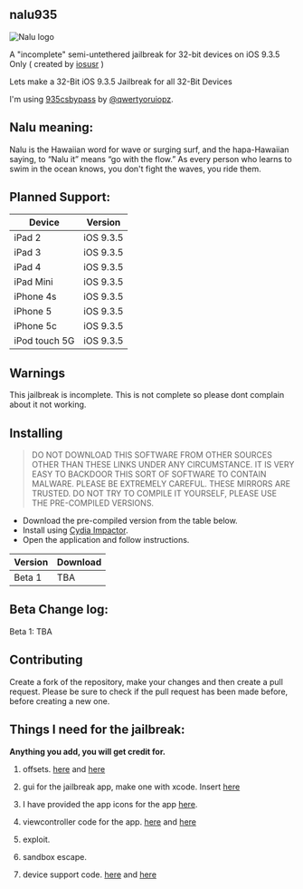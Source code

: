 ## nalu935

![Nalu logo](https://github.com/osxusr/nalu935/blob/master/nalu935/Media.xcassets/AppIcon.appiconset/Icon-83.5%402x.png)

A "incomplete" semi-untethered jailbreak for 32-bit devices on iOS 9.3.5 Only ( created by [iosusr](https://twitter.com/iosusr) )

Lets make a 32-Bit iOS 9.3.5 Jailbreak for all 32-Bit Devices  

I'm using [935csbypass](https://github.com/kpwn/935csbypass) by [@qwertyoruiopz](https://twitter.com/qwertyoruiopz). 

## Nalu meaning:

Nalu is the Hawaiian word for wave or surging surf, 
and the hapa-Hawaiian saying, to “Nalu it” means “go with the flow.” 
As every person who learns to swim in the ocean knows, 
you don't fight the waves, you ride them.

## Planned Support:

| Device | Version |
|---------|----------|
| iPad 2  | iOS 9.3.5|
| iPad 3  | iOS 9.3.5 |
| iPad 4  | iOS 9.3.5 |
| iPad Mini | iOS 9.3.5 |
| iPhone 4s  | iOS 9.3.5 |
| iPhone 5  | iOS 9.3.5 |
| iPhone 5c | iOS 9.3.5 |
| iPod touch 5G | iOS 9.3.5 |

## Warnings

This jailbreak is incomplete. This is not complete so please dont complain about it not working.

## Installing

> DO NOT DOWNLOAD THIS SOFTWARE FROM OTHER SOURCES OTHER THAN THESE LINKS UNDER ANY CIRCUMSTANCE. IT IS VERY EASY TO BACKDOOR THIS SORT OF SOFTWARE TO CONTAIN MALWARE. PLEASE BE EXTREMELY CAREFUL. THESE MIRRORS ARE TRUSTED. DO NOT TRY TO COMPILE IT YOURSELF, PLEASE USE THE PRE-COMPILED VERSIONS.

* Download the pre-compiled version from the table below.
* Install using [Cydia Impactor](http://www.cydiaimpactor.com/).
* Open the application and follow instructions.

| Version | Download |
|---------|----------|
| Beta 1  | TBA      |

## Beta Change log:

Beta 1: TBA

## Contributing

Create a fork of the repository, make your changes and then create a pull request.
Please be sure to check if the pull request has been made before, before creating a new one.

## Things I need for the jailbreak:

**Anything you add, you will get credit for.**

1. offsets. [here](https://github.com/osxusr/nalu935/blob/master/nalu935/offsets.c) and [here](https://github.com/osxusr/nalu935/blob/master/nalu935/offsets.h)

2. gui for the jailbreak app, make one with xcode. Insert [here](https://github.com/osxusr/nalu935/tree/master/nalu935/Base.Iproj)

3. I have provided the app icons for the app [here](https://github.com/osxusr/nalu935/tree/master/nalu935/Media.xcassets/AppIcon.appiconset).

4. viewcontroller code for the app. [here](https://github.com/osxusr/nalu935/blob/master/nalu935/ViewController.h) and [here](https://github.com/osxusr/nalu935/blob/master/nalu935/ViewController.m)

5. exploit.

6. sandbox escape.

6. device support code. [here](https://github.com/osxusr/nalu935/blob/master/nalu935/device%20support.h) and [here](https://github.com/osxusr/nalu935/blob/master/nalu935/device%20support.m)
